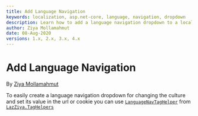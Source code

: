 ```yaml
---
title: Add Language Navigation
keywords: localization, asp.net-core, language, navigation, dropdown
description: Learn how to add a language navigation dropdown to a localized Asp.Net Core web app.
author: Ziya Mollamahmut
date: 08-Aug-2020
versions: 1.x, 2.x, 3.x, 4.x
---
```


# Add Language Navigation

By [Ziya Mollamahmut](https://github.com/LazZiya)

To easily create a language navigation dropdown for changing the culture and set its value in the url or cookie you can use [`LanguageNavTagHelper`][1] from [`LazZiya.TagHelpers`][2]

[1]:../../LazZiya.TagHelpers/v5.0/LanguageNav-TagHelper-Setup.md
[2]:../../LazZiya.TagHelpers/v5.0/index.md